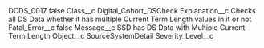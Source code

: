 <?xml version="1.0" encoding="UTF-8"?>
<CustomMetadata xmlns="http://soap.sforce.com/2006/04/metadata" xmlns:xsi="http://www.w3.org/2001/XMLSchema-instance" xmlns:xsd="http://www.w3.org/2001/XMLSchema">
    <label>DCDS_0017</label>
    <protected>false</protected>
    <values>
        <field>Class__c</field>
        <value xsi:type="xsd:string">Digital_Cohort_DSCheck</value>
    </values>
    <values>
        <field>Explanation__c</field>
        <value xsi:type="xsd:string">Checks all DS Data whether it has multiple Current Term Length values in it or not</value>
    </values>
    <values>
        <field>Fatal_Error__c</field>
        <value xsi:type="xsd:boolean">false</value>
    </values>
    <values>
        <field>Message__c</field>
        <value xsi:type="xsd:string">SSD has DS Data with Multiple Current Term Length</value>
    </values>
    <values>
        <field>Object__c</field>
        <value xsi:type="xsd:string">SourceSystemDetail</value>
    </values>
    <values>
        <field>Severity_Level__c</field>
        <value xsi:nil="true"/>
    </values>
</CustomMetadata>
